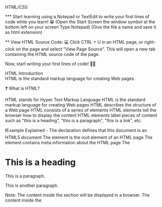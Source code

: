 HTML/CSS

*** Start learning using a Notepad or TextEdit to write your first lines of code while you learn! 😁
(Open the Start Screen the window symbol at the bottom left on your screen Type Notepad)
(Give the file a name and save it as html extension)

** View HTML Source Code:
💻 Click CTRL + U in an HTML page, or right-click on the page and select "View Page Source". This will open a new tab containing the HTML source code of the page.

Now, start writing your first lines of code! 🧑‍🏫

HTML Introduction  
HTML is the standard markup language for creating Web pages.

❓ What is HTML?

HTML stands for Hyper Text Markup Language
HTML is the standard markup language for creating Web pages
HTML describes the structure of a Web page
HTML consists of a series of elements
HTML elements tell the browser how to display the content
HTML elements label pieces of content such as "this is a heading", "this is a paragraph", "this is a link", etc.

❗Example Explained -
The <!DOCTYPE html> declaration defines that this document is an HTML5 document
The <html> element is the root element of an HTML page
The <head> element contains meta information about the HTML page
The <title> element specifies a title for the HTML page (which is shown in the browser's title bar or in the page's tab)
The <body> element defines the document's body, and is a container for all the visible contents, such as headings, paragraphs, images, hyperlinks, tables, lists, etc.


❓ What is an HTML Element?

An HTML element is defined by a start tag, some content, and an end tag:
<tagname> Content goes here... </tagname>


❗The HTML element is everything from the start tag to the end tag:

<h1>My First Heading</h1>
<p>My first paragraph</p>

The <h1> element defines a large heading -
The <p> element defines a paragraph -

❗❗❗Nested HTML Elements
HTML elements can be nested (this means that elements can contain other elements).
All HTML documents consist of nested HTML elements.


-- HTML Page Structure --
Below is a visualization of an HTML page structure:

<html>
<head>
<title>Page title</title>
</head>
<body>
<h1>This is a heading</h1>
<p>This is a paragraph.</p>
<p>This is another paragraph.</p>
</body>
</html>

Note: The content inside the <body> section will be displayed in a browser. The content inside the <title> element will be shown in the browser's title bar or in the page's tab.
***However, never rely on this! Unexpected results and errors may occur if you forget the end tag!

❗❗HTML Headings
HTML headings are defined with the <h1> to <h6> tags.
<h1> defines the most important heading. <h6> defines the least important heading.

❗❗HTML Paragraphs
HTML paragraphs are defined with the <p> tag.

❗❗HTML Links
HTML links are defined with the <a> tag:

<a href="https://www.w3schools.com">This is a link</a>

*** The link's destination is specified in the href attribute. 
*** Attributes are used to provide additional information about HTML elements.

-- Empty HTML Elements --
HTML elements with no content are called empty elements.

The <br> tag defines a line break, and is an empty element without a closing tag:

👌 Example
<p>This is a <br> paragraph with a line break.</p>

❗❗HTML Attributes

All HTML elements can have attributes
The href attribute of <a> specifies the URL of the page the link goes to
The src attribute of <img> specifies the path to the image to be displayed
The width and height attributes of <img> provide size information for images
The alt attribute of <img> provides an alternate text for an image
The style attribute is used to add styles to an element, such as color, font, size, and more
The lang attribute of the <html> tag declares the language of the Web page
The title attribute defines some extra information about an element

❗❗Style
The HTML style attribute is used to add styles to an element, such as color, font, size, and more.

The HTML Style Attribute
Setting the style of an HTML element, can be done with the style attribute.

The HTML style attribute has the following syntax:

<tagname style="property:value;">
The property is a CSS property. The value is a CSS value.

HTML Formatting Elements
Formatting elements were designed to display special types of text:

<b> - Bold text
<strong> - Important text
<i> - Italic text
<em> - Emphasized text
<mark> - Marked text
<small> - Smaller text
<del> - Deleted text
<ins> - Inserted text
<sub> - Subscript text
<sup> - Superscript text


❗❗Colors:

HTML colors are specified with predefined color names, or with RGB, HEX, HSL, RGBA, or HSLA values.
❗Color Values:
In HTML, colors can also be specified using RGB values, HEX values, HSL values, RGBA values, and HSLA values.
 -> The following three <div> elements have their background color set with RGB, HEX, and HSL values:
    rgb(255, 99, 71) ->  red, Green, Blue -> This means that there are 256 x 256 x 256 = 16777216 possible colors!
    #ff6347
    hsl(9, 100%, 64%)

    RGBA -> RGBA color values are an extension of RGB color values with an Alpha channel - which specifies the opacity for a color.
    An RGBA color value is specified with: rgba(red, green, blue, alpha)
    The alpha parameter is a number between 0.0 (fully transparent) and 1.0 (not transparent at all)

    - - > A hexadecimal color is specified with: #RRGGBB, where the RR (red), GG (green) and BB (blue) hexadecimal integers specify the components of the color.

    Where rr (red), gg (green) and bb (blue) are hexadecimal values between 00 and ff (same as decimal 0-255).

        For example, #ff0000 is displayed as red, because red is set to its highest value (ff), and the other two (green and blue) are set to 00 : #rrggbb

        Another example, #00ff00 is displayed as green, because green is set to its highest value (ff), and the other two (red and blue) are set to 00.
        To display black, set all color parameters to 00, like this: #000000.
        To display white, set all color parameters to ff, like this: #ffffff.

    - - > HSL stands for hue, saturation, and lightness.
          HSLA color values are an extension of HSL with an Alpha channel (opacity).

- - > Div : El <div>elemento se utiliza a menudo para agrupar secciones de una página web.

Note: HTML is Not Case Sensitive


HTML tags are not case sensitive: <P> means the same as <p>.
The HTML standard does not require lowercase tags, but W3C recommends lowercase in HTML, and demands lowercase for stricter document types like XHTML.


 - - > 
 - - > CSS: stands for Cascading Style Sheets.

❗ CSS saves a lot of work. It can control the layout of multiple web pages all at once.
    Cascading Style Sheets (CSS) is used to format the layout of a webpage.


❗❗ What is CSS?

With CSS, you can control the color, font, the size of text, the spacing between elements, how elements are positioned and laid out, what background images or background colors are to be used, different displays for different devices and screen sizes, and much more!

❗Using CSS

CSS can be added to HTML documents in 3 ways:

Inline - by using the style attribute inside HTML elements
Internal - by using a <style> element in the <head> section
External - by using a <link> element to link to an external CSS file
The most common way to add CSS, is to keep the styles in external CSS files. However, in this tutorial we will use inline and internal styles, because this is easier to demonstrate, and easier for you to try it yourself.


CSS Padding - - > The CSS padding property defines a padding (space) between the text and the border.


